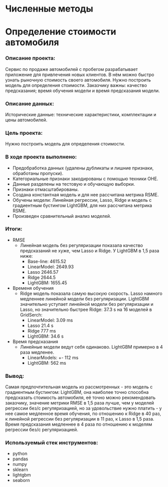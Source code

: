 # Численные методы
# Определение стоимости автомобиля 
### Описание проекта:
Сервис по продаже автомобилей с пробегом разрабатывает приложение для привлечения новых клиентов. В нём можно быстро узнать рыночную стоимость своего автомобиля. Нужно построить модель для определения стоимости. Заказчику важны: качество предсказания; время обучения модели и время предсказания модели.
### Описание данных:
Исторические данные: технические характеристики, комплектации и цены автомобилей.
### Цель проекта: 
Нужно построить модель для определения стоимости.
### В ходе проекта выполнено:
- Предобработка данных (удалены дубликаты и лишние признаки, обработаны пропуски).
- Категориальные признаки закодированы с помощью техники OHE.
- Данные разделены на тестовую и обучающую выборки.
- Признаки отмасштабированы.
- Создана константная модель и для нее рассчитана метрика RSME. 
- Обучены модели: Линейная регрессии, Lasso, Ridge и модель с градиентным бустингом LightGBM, для них рассчитана метрика RSME. 
- Произведен сравнительный анализ моделей.
### Итоги: 
- RMSE
    - Линейная модель без регуляризации показала качество предсказаний не хуже, чем Lasso и Ridge. У LightGBM в 1,5 раза ниже:
        - Base-line: 4615.52
        - LinearModel: 2649.93
        - Lasso 2646.57
        - Ridge 2644.5
        - LightGBM: 1655.45
- Временя обучения
    - Ridge модель показала самую высокую скорость. Lasso намного медленнее линейной модели без регуляризации. LightGBM значительно уступает линейной модели без регуляризации и Lasso, но значительно быстрее Ridge: 37.3 s на 16 моделей в GridSerch:
        - LinearModel: 3.09 ms
        - Lasso 21.4 s
        - Ridge 777 ms
        - LightGBM: 34.6 s
- Время предсказания
    - Линейные модели ведут себя одинаково. LightGBM примерно в 4 раза медленее.
        - LinearModels: +- 112 ms
        - LightGBM: 562 ms
### Вывод:
Самая предпочтительная модель из рассмотренных - это модель с градиентным бустингом: LightGBM, она наиболее точно способна предсказать стоимость автомобиля, её точно можно рекомендовать заказчику, значение метрики RMSE в 1,5 раза лучше, чем у моделей регрессии без/с регуляризацией, но за удовольствие нужно платить - у нее самое медленное время обучения, по отношению к Ridge в 40 раз, к линейной регрессии без регуляризации в 11 раз, к Lasso в 1,5 раза. Время предсказания медленнее в 4 раза по отношению к моделям регрессии без/с регуляризацией.
### Используемый стек инструментов:
- python
- pandas
- numpy
- sklearn
- lightgbm
- seaborn
